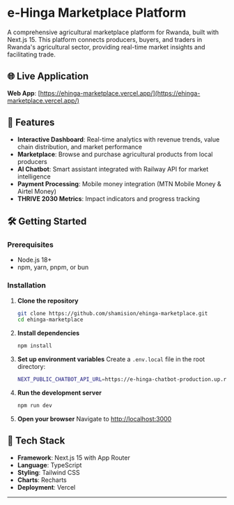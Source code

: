 # e-Hinga Marketplace Platform

A comprehensive agricultural marketplace platform for Rwanda, built with Next.js 15. This platform connects producers, buyers, and traders in Rwanda's agricultural sector, providing real-time market insights and facilitating trade.

## 🌐 Live Application

**Web App**: [https://ehinga-marketplace.vercel.app/](https://ehinga-marketplace.vercel.app/)

## 🌾 Features

- **Interactive Dashboard**: Real-time analytics with revenue trends, value chain distribution, and market performance
- **Marketplace**: Browse and purchase agricultural products from local producers
- **AI Chatbot**: Smart assistant integrated with Railway API for market intelligence
- **Payment Processing**: Mobile money integration (MTN Mobile Money & Airtel Money)
- **THRIVE 2030 Metrics**: Impact indicators and progress tracking

## 🛠️ Getting Started

### Prerequisites
- Node.js 18+ 
- npm, yarn, pnpm, or bun

### Installation

1. **Clone the repository**
   ```bash
   git clone https://github.com/shamision/ehinga-marketplace.git
   cd ehinga-marketplace
   ```

2. **Install dependencies**
   ```bash
   npm install
   ```

3. **Set up environment variables**
   Create a `.env.local` file in the root directory:
   ```bash
   NEXT_PUBLIC_CHATBOT_API_URL=https://e-hinga-chatbot-production.up.railway.app
   ```

4. **Run the development server**
   ```bash
   npm run dev
   ```

5. **Open your browser**
   Navigate to [http://localhost:3000](http://localhost:3000)

## 🚀 Tech Stack

- **Framework**: Next.js 15 with App Router
- **Language**: TypeScript
- **Styling**: Tailwind CSS
- **Charts**: Recharts
- **Deployment**: Vercel

---

